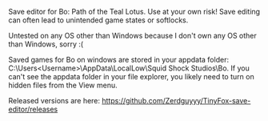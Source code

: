 Save editor for Bo: Path of the Teal Lotus. Use at your own risk! Save editing can often lead to unintended game states or softlocks.

Untested on any OS other than Windows because I don't own any OS other than Windows, sorry :(

Saved games for Bo on windows are stored in your appdata folder: C:\Users\<Username>\AppData\LocalLow\Squid Shock Studios\Bo. If you can't see the appdata folder in your file explorer, you likely need to turn on hidden files from the View menu.

Released versions are here:
https://github.com/Zerdguyyy/TinyFox-save-editor/releases
